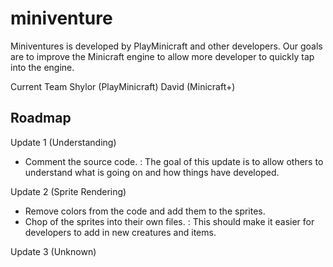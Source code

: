miniventure
===========

Miniventures is developed by PlayMinicraft and other developers. Our goals are to improve the Minicraft engine to allow more developer to quickly tap into the engine.

Current Team
Shylor (PlayMinicraft)
David (Minicraft+)

Roadmap
------------------
Update 1 (Understanding)
* Comment the source code.
: The goal of this update is to allow others to understand what is going on and how things have developed.

Update 2 (Sprite Rendering)
* Remove colors from the code and add them to the sprites.
* Chop of the sprites into their own files.
: This should make it easier for developers to add in new creatures and items.

Update 3 (Unknown)
